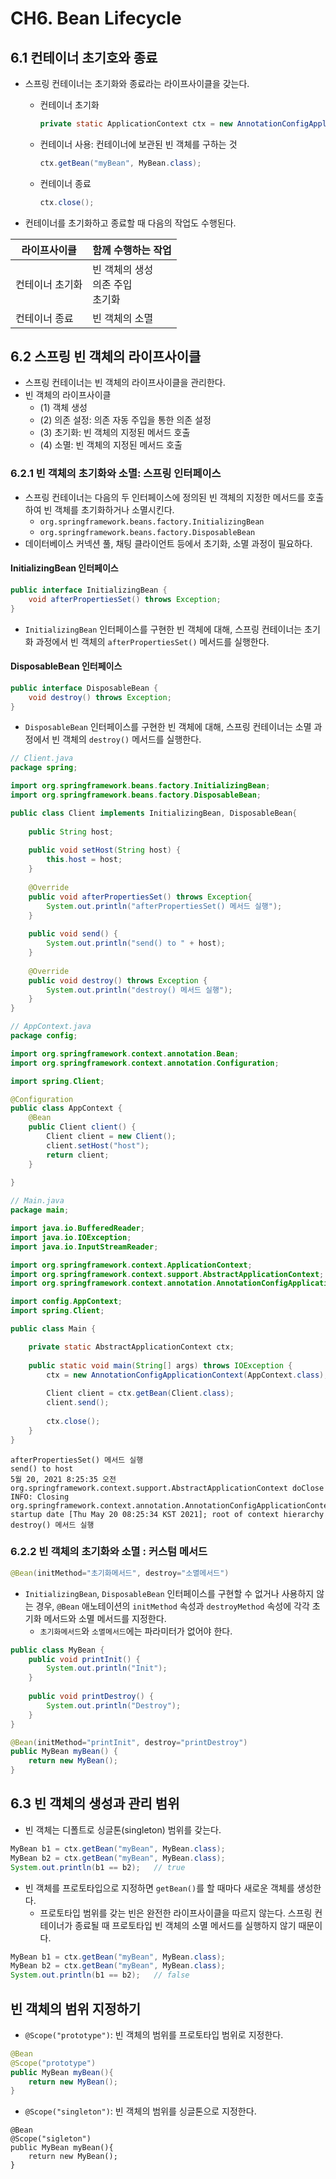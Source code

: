 # CH6. Bean Lifecycle

## 6.1 컨테이너 초기호와 종료

- 스프링 컨테이너는 초기화와 종료라는 라이프사이클을 갖는다.

  - 컨테이너 초기화

    ```java
    private static ApplicationContext ctx = new AnnotationConfigApplicationContext(AppContext.class);
    ```

  - 컨테이너 사용: 컨테이너에 보관된 빈 객체를 구하는 것

    ```java
    ctx.getBean("myBean", MyBean.class);
    ```

  - 컨테이너 종료

    ```java
    ctx.close();
    ```



- 컨테이너를 초기화하고 종료할 때 다음의 작업도 수행된다.

| 라이프사이클    | 함께 수행하는 작업                        |
| --------------- | ----------------------------------------- |
| 컨테이너 초기화 | 빈 객체의 생성<br />의존 주입<br />초기화 |
| 컨테이너 종료   | 빈 객체의 소멸                            |



## 6.2 스프링 빈 객체의 라이프사이클

- 스프링 컨테이너는 빈 객체의 라이프사이클을 관리한다.
- 빈 객체의 라이프사이클
  - (1) 객체 생성
  - (2) 의존 설정: 의존 자동 주입을 통한 의존 설정
  - (3) 초기화: 빈 객체의 지정된 메서드 호출
  - (4) 소멸: 빈 객체의 지정된 메서드 호출



### 6.2.1 빈 객체의 초기화와 소멸: 스프링 인터페이스

- 스프링 컨테이너는 다음의 두 인터페이스에 정의된 빈 객체의 지정한 메서드를 호출하여 빈 객체를 초기화하거나 소멸시킨다.
  - `org.springframework.beans.factory.InitializingBean`
  - `org.springframework.beans.factory.DisposableBean`
- 데이터베이스 커넥션 풀, 채팅 클라이언트 등에서 초기화, 소멸 과정이 필요하다.



#### InitializingBean 인터페이스

```java
public interface InitializingBean {
    void afterPropertiesSet() throws Exception;
}
```

- `InitializingBean` 인터페이스를 구현한 빈 객체에 대해, 스프링 컨테이너는 초기화 과정에서 빈 객체의 `afterPropertiesSet()` 메서드를 실행한다.



#### DisposableBean 인터페이스

```java
public interface DisposableBean {
    void destroy() throws Exception;
}
```

- `DisposableBean` 인터페이스를 구현한 빈 객체에 대해, 스프링 컨테이너는 소멸 과정에서 빈 객체의 `destroy()` 메서드를 실행한다.



```java
// Client.java
package spring;

import org.springframework.beans.factory.InitializingBean;
import org.springframework.beans.factory.DisposableBean;

public class Client implements InitializingBean, DisposableBean{
	
	public String host;
	
	public void setHost(String host) {
		this.host = host;
	}
	
	@Override
	public void afterPropertiesSet() throws Exception{
		System.out.println("afterPropertiesSet() 메서드 실행");
	}
	
	public void send() {
		System.out.println("send() to " + host);
	}
	
	@Override
	public void destroy() throws Exception {
		System.out.println("destroy() 메서드 실행");
	}
}

```

```java
// AppContext.java
package config;

import org.springframework.context.annotation.Bean;
import org.springframework.context.annotation.Configuration;

import spring.Client;

@Configuration
public class AppContext {
	@Bean
	public Client client() {
		Client client = new Client();
		client.setHost("host");
		return client;
	}
	
}

```

```java
// Main.java
package main;

import java.io.BufferedReader;
import java.io.IOException;
import java.io.InputStreamReader;

import org.springframework.context.ApplicationContext;
import org.springframework.context.support.AbstractApplicationContext;
import org.springframework.context.annotation.AnnotationConfigApplicationContext;

import config.AppContext;
import spring.Client;

public class Main {

	private static AbstractApplicationContext ctx;
	
	public static void main(String[] args) throws IOException {
		ctx = new AnnotationConfigApplicationContext(AppContext.class);
		
		Client client = ctx.getBean(Client.class);
		client.send();
		
		ctx.close();
	}
}

```

```
afterPropertiesSet() 메서드 실행
send() to host
5월 20, 2021 8:25:35 오전 org.springframework.context.support.AbstractApplicationContext doClose
INFO: Closing org.springframework.context.annotation.AnnotationConfigApplicationContext@73f792cf: startup date [Thu May 20 08:25:34 KST 2021]; root of context hierarchy
destroy() 메서드 실행
```



### 6.2.2 빈 객체의 초기화와 소멸 : 커스텀 메서드

```java
@Bean(initMethod="초기화메서드", destroy="소멸메서드")
```

- `InitializingBean`, `DisposableBean` 인터페이스를 구현할 수 없거나 사용하지 않는 경우, `@Bean` 애노테이션의 `initMethod` 속성과 `destroyMethod` 속성에 각각 초기화 메서드와 소멸 메서드를 지정한다.
  - `초기화메서드`와 `소멸메서드`에는 파라미터가 없어야 한다.



```java
public class MyBean {
    public void printInit() {
		System.out.println("Init");
    }
    
    public void printDestroy() {
        System.out.println("Destroy");
    }
}
```

```java
@Bean(initMethod="printInit", destroy="printDestroy")
public MyBean myBean() {
    return new MyBean();
}
```



## 6.3 빈 객체의 생성과 관리 범위

- 빈 객체는 디폴트로 싱글톤(singleton) 범위를 갖는다.

```java
MyBean b1 = ctx.getBean("myBean", MyBean.class);
MyBean b2 = ctx.getBean("myBean", MyBean.class);
System.out.println(b1 == b2);	// true
```

- 빈 객체를 프로토타입으로 지정하면 `getBean()`를 할 때마다 새로운 객체를 생성한다.
  - 프로토타입 범위를 갖는 빈은 완전한 라이프사이클을 따르지 않는다. 스프링 컨테이너가 종료될 때 프로토타입 빈 객체의 소멸 메서드를 실행하지 않기 때문이다.

```java
MyBean b1 = ctx.getBean("myBean", MyBean.class);
MyBean b2 = ctx.getBean("myBean", MyBean.class);
System.out.println(b1 == b2);	// false
```



## 빈 객체의 범위 지정하기

- `@Scope("prototype")`:  빈 객체의 범위를 프로토타입 범위로 지정한다.

```java
@Bean
@Scope("prototype")
public MyBean myBean(){
    return new MyBean();
}
```

- `@Scope("singleton")`: 빈 객체의 범위를 싱글톤으로 지정한다.

```
@Bean
@Scope("sigleton")
public MyBean myBean(){
    return new MyBean();
}
```

